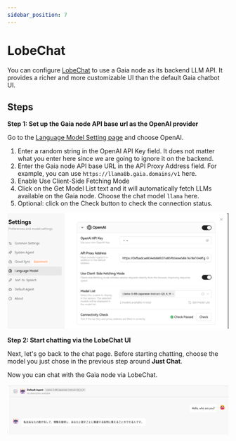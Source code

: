 ```yaml
---
sidebar_position: 7
---
```


# LobeChat

You can configure [LobeChat](https://lobehub.com/) to use a Gaia node as its backend LLM API. It provides a richer and more customizable UI than the default Gaia chatbot UI.

## Steps

**Step 1: Set up the Gaia node API base url as the OpenAI provider**

Go to the [Language Model Setting page](https://chat-preview.lobehub.com/settings/modal?agent=&session=inbox&tab=llm) and choose OpenAI.

1. Enter a random string in the OpenAI API Key field. It does not matter what you enter here since we are going to ignore it on the backend.
2. Enter the Gaia node API base URL in the API Proxy Address field. For example, you can use `https://llama8b.gaia.domains/v1` here.
3. Enable Use Client-Side Fetching Mode
4. Click on the Get Model List text and it will automatically fetch LLMs available on the Gaia node. Choose the chat model `llama` here.
5. Optional: click on the Check button to check the connection status.

![](lobechat-gaianet-01.png)


**Step 2: Start chatting via the LobeChat UI**

Next, let's go back to the chat page. Before starting chatting, choose the model you just chose in the previous step around **Just Chat**.

Now you can chat with the Gaia node via LobeChat.

![](lobechat-gaianet-02.png)
